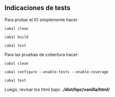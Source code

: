 ## Indicaciones de tests

Para probar el IO simplemente hacer

`` cabal clean  ``

`` cabal build ``

`` cabal test ``


Para las pruebas de cobertura hacer:

`` cabal clean ``

`` cabal configure --enable-tests --enable-coverage ``

``cabal test ``

Luego, revisar los html bajo: **./dist/hpc/vanilla/html/**
